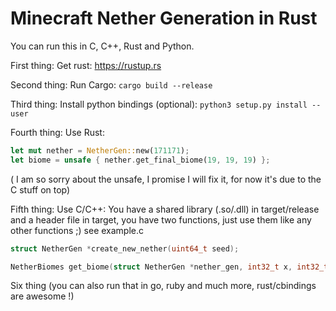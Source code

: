 # Minecraft Nether Generation in Rust

You can run this in C, C++, Rust and Python.

First thing: Get rust: https://rustup.rs

Second thing: Run Cargo: `cargo build --release`

Third thing: Install python bindings (optional): `python3 setup.py install --user`

Fourth thing: Use Rust:
```rust
let mut nether = NetherGen::new(171171);
let biome = unsafe { nether.get_final_biome(19, 19, 19) };
```
( I am so sorry about the unsafe, I promise I will fix it, for now it's due to the C stuff on top)

Fifth thing: Use C/C++: You have a shared library (.so/.dll) in target/release and a header file in target, you have two functions, just use them like any other functions ;) see example.c
```c
struct NetherGen *create_new_nether(uint64_t seed);

NetherBiomes get_biome(struct NetherGen *nether_gen, int32_t x, int32_t y, int32_t z);
```

Six thing (you can also run that in go, ruby and much more, rust/cbindings are awesome !)


